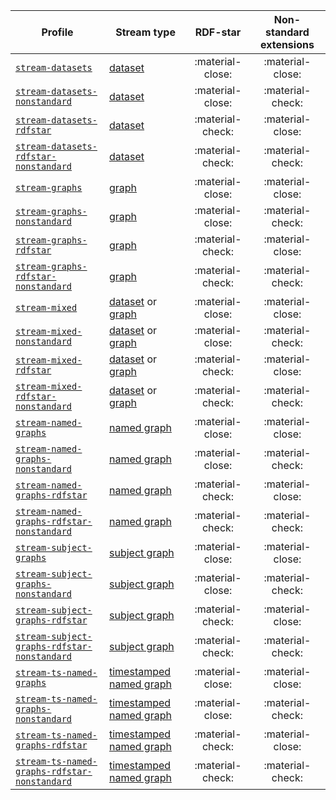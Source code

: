 Profile | Stream type | RDF-star | Non-standard extensions
--- | --- | :-: | :-:
[`stream-datasets`](https://w3id.org/riverbench/v/2.0.1/profiles/stream-datasets) | [dataset](https://w3id.org/stax/dev/taxonomy#rdf-dataset-stream) | :material-close: | :material-close:
[`stream-datasets-nonstandard`](https://w3id.org/riverbench/v/2.0.1/profiles/stream-datasets-nonstandard) | [dataset](https://w3id.org/stax/dev/taxonomy#rdf-dataset-stream) | :material-close: | :material-check:
[`stream-datasets-rdfstar`](https://w3id.org/riverbench/v/2.0.1/profiles/stream-datasets-rdfstar) | [dataset](https://w3id.org/stax/dev/taxonomy#rdf-dataset-stream) | :material-check: | :material-close:
[`stream-datasets-rdfstar-nonstandard`](https://w3id.org/riverbench/v/2.0.1/profiles/stream-datasets-rdfstar-nonstandard) | [dataset](https://w3id.org/stax/dev/taxonomy#rdf-dataset-stream) | :material-check: | :material-check:
[`stream-graphs`](https://w3id.org/riverbench/v/2.0.1/profiles/stream-graphs) | [graph](https://w3id.org/stax/dev/taxonomy#rdf-graph-stream) | :material-close: | :material-close:
[`stream-graphs-nonstandard`](https://w3id.org/riverbench/v/2.0.1/profiles/stream-graphs-nonstandard) | [graph](https://w3id.org/stax/dev/taxonomy#rdf-graph-stream) | :material-close: | :material-check:
[`stream-graphs-rdfstar`](https://w3id.org/riverbench/v/2.0.1/profiles/stream-graphs-rdfstar) | [graph](https://w3id.org/stax/dev/taxonomy#rdf-graph-stream) | :material-check: | :material-close:
[`stream-graphs-rdfstar-nonstandard`](https://w3id.org/riverbench/v/2.0.1/profiles/stream-graphs-rdfstar-nonstandard) | [graph](https://w3id.org/stax/dev/taxonomy#rdf-graph-stream) | :material-check: | :material-check:
[`stream-mixed`](https://w3id.org/riverbench/v/2.0.1/profiles/stream-mixed) | [dataset](https://w3id.org/stax/dev/taxonomy#rdf-dataset-stream) or [graph](https://w3id.org/stax/dev/taxonomy#rdf-graph-stream) | :material-close: | :material-close:
[`stream-mixed-nonstandard`](https://w3id.org/riverbench/v/2.0.1/profiles/stream-mixed-nonstandard) | [dataset](https://w3id.org/stax/dev/taxonomy#rdf-dataset-stream) or [graph](https://w3id.org/stax/dev/taxonomy#rdf-graph-stream) | :material-close: | :material-check:
[`stream-mixed-rdfstar`](https://w3id.org/riverbench/v/2.0.1/profiles/stream-mixed-rdfstar) | [dataset](https://w3id.org/stax/dev/taxonomy#rdf-dataset-stream) or [graph](https://w3id.org/stax/dev/taxonomy#rdf-graph-stream) | :material-check: | :material-close:
[`stream-mixed-rdfstar-nonstandard`](https://w3id.org/riverbench/v/2.0.1/profiles/stream-mixed-rdfstar-nonstandard) | [dataset](https://w3id.org/stax/dev/taxonomy#rdf-dataset-stream) or [graph](https://w3id.org/stax/dev/taxonomy#rdf-graph-stream) | :material-check: | :material-check:
[`stream-named-graphs`](https://w3id.org/riverbench/v/2.0.1/profiles/stream-named-graphs) | [named graph](https://w3id.org/stax/dev/taxonomy#rdf-named-graph-stream) | :material-close: | :material-close:
[`stream-named-graphs-nonstandard`](https://w3id.org/riverbench/v/2.0.1/profiles/stream-named-graphs-nonstandard) | [named graph](https://w3id.org/stax/dev/taxonomy#rdf-named-graph-stream) | :material-close: | :material-check:
[`stream-named-graphs-rdfstar`](https://w3id.org/riverbench/v/2.0.1/profiles/stream-named-graphs-rdfstar) | [named graph](https://w3id.org/stax/dev/taxonomy#rdf-named-graph-stream) | :material-check: | :material-close:
[`stream-named-graphs-rdfstar-nonstandard`](https://w3id.org/riverbench/v/2.0.1/profiles/stream-named-graphs-rdfstar-nonstandard) | [named graph](https://w3id.org/stax/dev/taxonomy#rdf-named-graph-stream) | :material-check: | :material-check:
[`stream-subject-graphs`](https://w3id.org/riverbench/v/2.0.1/profiles/stream-subject-graphs) | [subject graph](https://w3id.org/stax/dev/taxonomy#rdf-subject-graph-stream) | :material-close: | :material-close:
[`stream-subject-graphs-nonstandard`](https://w3id.org/riverbench/v/2.0.1/profiles/stream-subject-graphs-nonstandard) | [subject graph](https://w3id.org/stax/dev/taxonomy#rdf-subject-graph-stream) | :material-close: | :material-check:
[`stream-subject-graphs-rdfstar`](https://w3id.org/riverbench/v/2.0.1/profiles/stream-subject-graphs-rdfstar) | [subject graph](https://w3id.org/stax/dev/taxonomy#rdf-subject-graph-stream) | :material-check: | :material-close:
[`stream-subject-graphs-rdfstar-nonstandard`](https://w3id.org/riverbench/v/2.0.1/profiles/stream-subject-graphs-rdfstar-nonstandard) | [subject graph](https://w3id.org/stax/dev/taxonomy#rdf-subject-graph-stream) | :material-check: | :material-check:
[`stream-ts-named-graphs`](https://w3id.org/riverbench/v/2.0.1/profiles/stream-ts-named-graphs) | [timestamped named graph](https://w3id.org/stax/dev/taxonomy#timestamped-rdf-named-graph-stream) | :material-close: | :material-close:
[`stream-ts-named-graphs-nonstandard`](https://w3id.org/riverbench/v/2.0.1/profiles/stream-ts-named-graphs-nonstandard) | [timestamped named graph](https://w3id.org/stax/dev/taxonomy#timestamped-rdf-named-graph-stream) | :material-close: | :material-check:
[`stream-ts-named-graphs-rdfstar`](https://w3id.org/riverbench/v/2.0.1/profiles/stream-ts-named-graphs-rdfstar) | [timestamped named graph](https://w3id.org/stax/dev/taxonomy#timestamped-rdf-named-graph-stream) | :material-check: | :material-close:
[`stream-ts-named-graphs-rdfstar-nonstandard`](https://w3id.org/riverbench/v/2.0.1/profiles/stream-ts-named-graphs-rdfstar-nonstandard) | [timestamped named graph](https://w3id.org/stax/dev/taxonomy#timestamped-rdf-named-graph-stream) | :material-check: | :material-check:
